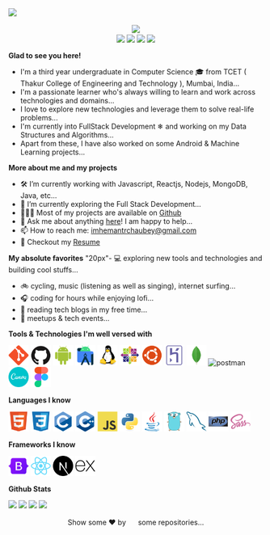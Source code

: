<img src="https://raw.githubusercontent.com/halfrost/halfrost/master/icons/header_.png">
<p align="center"><img src="https://readme-typing-svg.herokuapp.com?font=Merriweather&duration=3000&pause=1500&color=00E9EE&center=true&vCenter=true&height=40&lines=Hey+there!+I'm+Hemant+Chaubey+%F0%9F%98%8E;a+FullStack+Developer+%E2%9D%84;a+web3+enthusiast+%F0%9F%92%BB;who+loves+to+build+%F0%9F%9B%A0;and+contribute+to+projects+%E2%9C%A8"></br>
<img src="https://visitor-badge-reloaded.herokuapp.com/badge?page_id=imhemantchaubey&color=ED5007&style=flat-square&logo">
<a href="https://www.linkedin.com/in/imhemantchaubey"><img src="https://img.shields.io/badge/-LinkedIn-0e76a8?style=flat-square&logo=Linkedin&logoColor=white"></a>
<a href="https://www.github.com/imhemantchaubey"><img src="https://img.shields.io/badge/Website-3b5998?style=flat-square&logo=google-chrome&logoColor=white"></a>
<a href="https://www.twitter.com/imhemantchaubey"><img src="https://img.shields.io/badge/-Twitter-00acee?style=flat-square&logo=Twitter&logoColor=white"></a></p>

__Glad to see you here!__
- I'm a third year undergraduate in Computer Science 🎓 from TCET ( Thakur College of Engineering and Technology ), Mumbai, India...
- I'm a passionate learner who's always willing to learn and work across technologies and domains...
- I love to explore new technologies and leverage them to solve real-life problems...
- I'm currently into FullStack Development ❄ and working on my Data Structures and Algorithms...
- Apart from these, I have also worked on some Android & Machine Learning projects...

__More about me and my projects__
- 🛠 I’m currently working with Javascript, Reactjs, Nodejs, MongoDB, Java, etc...
- 🚀 I’m currently exploring the Full Stack Development...
- 👨🏻‍💻 Most of my projects are available on [Github](https://github.com/imhemantchaubey)
- 💬 Ask me about anything [here](https://www.linkedin.com/in/imhemantchaubey)! I am happy to help...
- 📫 How to reach me: imhemantrchaubey@gmail.com
- 📝 Checkout my [Resume]()

__My absolute favorites__
 "20px"- 💻 exploring new tools and technologies and building cool stuffs...
- 🚲 cycling, music (listening as well as singing), internet surfing...
- 🎧 coding for hours while enjoying lofi...
- 📰 reading tech blogs in my free time...
- 🍕 meetups & tech events...

__Tools & Technologies I'm well versed with__

<img src="https://raw.githubusercontent.com/devicons/devicon/master/icons/git/git-original.svg" alt="git" width="40" height="40"/> <img src="https://raw.githubusercontent.com/devicons/devicon/master/icons/github/github-original.svg" alt="github" width="40" height="40"/> <img src="https://raw.githubusercontent.com/devicons/devicon/master/icons/android/android-original.svg" alt="android" width="40" height="40"/> <img src="https://raw.githubusercontent.com/devicons/devicon/master/icons/androidstudio/androidstudio-original.svg" alt="androidstudio" width="40" height="40"/> <img src="https://raw.githubusercontent.com/devicons/devicon/master/icons/linux/linux-original.svg" alt="linux" width="40" height="40"/> <img src="https://raw.githubusercontent.com/devicons/devicon/master/icons/centos/centos-original.svg" alt="centos" width="40" height="40"/> <img src="https://raw.githubusercontent.com/devicons/devicon/master/icons/ubuntu/ubuntu-plain.svg" alt="ubuntu" width="40" height="40"/> <img src="https://raw.githubusercontent.com/devicons/devicon/master/icons/heroku/heroku-original.svg" alt="heroku" width="40" height="40"/> <img src="https://raw.githubusercontent.com/devicons/devicon/master/icons/mongodb/mongodb-original.svg" alt="mongodb" width="40" height="40"/> <img src="https://www.vectorlogo.zone/logos/getpostman/getpostman-icon.svg" alt="postman" width="40" height="40"/> <img src="https://raw.githubusercontent.com/devicons/devicon/master/icons/canva/canva-original.svg" alt="canva" width="40" height="40"/> <img src="https://raw.githubusercontent.com/devicons/devicon/master/icons/figma/figma-original.svg" alt="figma" width="40" height="40"/> 

__Languages I know__

<img src="https://raw.githubusercontent.com/devicons/devicon/master/icons/html5/html5-original.svg" alt="html5" width="40" height="40"/> <img src="https://raw.githubusercontent.com/devicons/devicon/master/icons/css3/css3-original.svg" alt="css3" width="40" height="40"/> <img src="https://raw.githubusercontent.com/devicons/devicon/master/icons/c/c-original.svg" alt="c" width="40" height="40"/> <img src="https://raw.githubusercontent.com/devicons/devicon/master/icons/cplusplus/cplusplus-original.svg" alt="cplusplus" width="40" height="40"/> <img src="https://raw.githubusercontent.com/devicons/devicon/master/icons/javascript/javascript-original.svg" alt="javascript" width="40" height="40"/> <img src="https://raw.githubusercontent.com/devicons/devicon/master/icons/python/python-original.svg" alt="python" width="40" height="40"/> <img src="https://raw.githubusercontent.com/devicons/devicon/master/icons/java/java-original.svg" alt="java" width="40" height="40"/> <img src="https://raw.githubusercontent.com/devicons/devicon/master/icons/go/go-original.svg" alt="go" width="40" height="40"/> <img src="https://raw.githubusercontent.com/devicons/devicon/master/icons/mysql/mysql-original.svg" alt="mysql" width="40" height="40"/> <img src="https://raw.githubusercontent.com/devicons/devicon/master/icons/php/php-original.svg" alt="php" width="40" height="40"/> <img src="https://raw.githubusercontent.com/devicons/devicon/master/icons/sass/sass-original.svg" alt="sass" width="40" height="40"/> 

__Frameworks I know__

<img src="https://raw.githubusercontent.com/devicons/devicon/master/icons/bootstrap/bootstrap-original.svg" alt="bootstrap" width="40" height="40"/> <img src="https://raw.githubusercontent.com/devicons/devicon/master/icons/react/react-original.svg" alt="react" width="40" height="40"/> <img src="https://raw.githubusercontent.com/devicons/devicon/master/icons/nextjs/nextjs-original.svg" alt="nextjs" width="40" height="40"/> <img src="https://raw.githubusercontent.com/devicons/devicon/master/icons/express/express-original.svg" alt="express" width="40" height="40"/> 

__Github Stats__

<img height="160em" src="https://github-readme-stats.vercel.app/api?username=imhemantchaubey&show_icons=true&hide_border=true&&count_private=true&include_all_commits=true&theme=dark" />
<img height="160em" src="https://github-readme-stats.vercel.app/api/top-langs/?username=imhemantchaubey&show_icons=true&hide_border=true&layout=compact&theme=dark"/>
<img height="160em" src="https://github-readme-streak-stats.herokuapp.com/?user=imhemantchaubey&theme=dark&hide_border=true"/>
<img height="160em" src="https://activity-graph.herokuapp.com/graph?username=imhemantchaubey&theme=dracula"/>

<p align="center">Show some ❤ by <img src="https://imgur.com/o7ncZFp.jpg" height="16px" width="16px"> some repositories...</p>